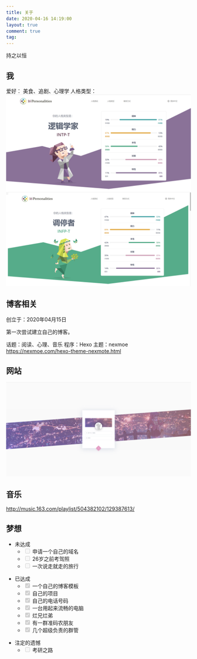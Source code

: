 ```yaml
---
title: 关于
date: 2020-04-16 14:19:00
layout: true
comment: true
tag:
---
```

持之以恒 
## 我
爱好： 美食、追剧、心理学
人格类型： 
![人格类型之逻辑学家测试结果](1.png "逻辑学家")
![人格类型之调停者测试结果](2.png)
## 博客相关
创立于：2020年04月15日
 
第一次尝试建立自己的博客。
 
话题：阅读、心理、音乐
程序：Hexo
主题：nexmoe https://nexmoe.com/hexo-theme-nexmote.html
## 网站
![](3.png)
## 音乐
http://music.163.com/playlist/504382102/129387613/
## 梦想
- 未达成
    - <input disabled="" type="checkbox"> 申请一个自己的域名
    - <input disabled="" type="checkbox"> 26岁之前考驾照
    - <input disabled="" type="checkbox"> 一次说走就走的旅行  
*   已达成 
    *   <input checked="" disabled="" type="checkbox"> 一个自己的博客模板 
    *   <input checked="" disabled="" type="checkbox"> 自己的项目
    *   <input checked="" disabled="" type="checkbox"> 自己的电话号码
    *   <input checked="" disabled="" type="checkbox"> 一台用起来流畅的电脑 
    *   <input checked="" disabled="" type="checkbox"> 烂兄烂弟
    *   <input checked="" disabled="" type="checkbox"> 有一群准码农朋友
    *   <input checked="" disabled="" type="checkbox"> 几个超级负责的群管
+   注定的遗憾 
    +   <input disabled="" type="checkbox"> 考研之路  


 